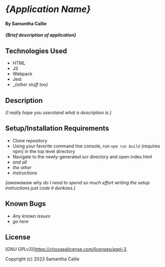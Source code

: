 # _{Application Name}_

#### By **Samantha Callie**

#### _{Brief description of application}_

## Technologies Used

* HTML
* JS
* Webpack
* Jest
* __{other stuff too}_

## Description

_{I really hope you userstand what a description is.}_

## Setup/Installation Requirements

* Clone repository
* Using your favorite command line console, run `npm run build` (requires npm) in the top level directory
* Navigate to the newly-generated scr directory and open index.html
* _and all_
* _the other_
* _instructions_

_{awawawaw why do I need to spend so much effort writing the setup instructions just code it dunkass.}_

## Known Bugs

* _Any known issues_
*  _go here_

## License

[GNU GPLv3](https://choosealicense.com/licenses/agpl-3.

Copyright (c) 2023 Samantha Callie
